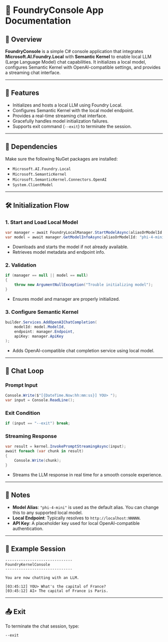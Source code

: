 ﻿# 🧠 FoundryConsole App Documentation

## 📌 Overview
**FoundryConsole** is a simple C# console application that integrates **Microsoft.AI.Foundry.Local** with **Semantic Kernel** to enable local LLM (Large Language Model) chat capabilities. It initializes a local model, configures Semantic Kernel with OpenAI-compatible settings, and provides a streaming chat interface.

---

## 🚀 Features
- Initializes and hosts a local LLM using Foundry Local.
- Configures Semantic Kernel with the local model endpoint.
- Provides a real-time streaming chat interface.
- Gracefully handles model initialization failures.
- Supports exit command (`--exit`) to terminate the session.

---

## 🧱 Dependencies
Make sure the following NuGet packages are installed:
- `Microsoft.AI.Foundry.Local`
- `Microsoft.SemanticKernel`
- `Microsoft.SemanticKernel.Connectors.OpenAI`
- `System.ClientModel`

---

## 🛠️ Initialization Flow

### 1. **Start and Load Local Model**
```csharp
var manager = await FoundryLocalManager.StartModelAsync(aliasOrModelId: "phi-4-mini");
var model = await manager.GetModelInfoAsync(aliasOrModelId: "phi-4-mini");
```
- Downloads and starts the model if not already available.
- Retrieves model metadata and endpoint info.

### 2. **Validation**
```csharp
if (manager == null || model == null)
{
    throw new ArgumentNullException("Trouble initializing model");
}
```
- Ensures model and manager are properly initialized.

### 3. **Configure Semantic Kernel**
```csharp
builder.Services.AddOpenAIChatCompletion(
    modelId: model.ModelId,
    endpoint: manager.Endpoint,
    apiKey: manager.ApiKey
);
```
- Adds OpenAI-compatible chat completion service using local model.

---

## 💬 Chat Loop

### Prompt Input
```csharp
Console.Write($"[{DateTime.Now:hh:mm:ss}] YOU> ");
var input = Console.ReadLine();
```

### Exit Condition
```csharp
if (input == "--exit") break;
```

### Streaming Response
```csharp
var result = kernel.InvokePromptStreamingAsync(input);
await foreach (var chunk in result)
{
    Console.Write(chunk);
}
```
- Streams the LLM response in real time for a smooth console experience.

---

## 📎 Notes
- **Model Alias**: `"phi-4-mini"` is used as the default alias. You can change this to any supported local model.
- **Local Endpoint**: Typically resolves to `http://localhost:NNNNN`.
- **API Key**: A placeholder key used for local OpenAI-compatible authentication.

---

## 🧪 Example Session
```
------------------------------
FoundryKernelConsole
------------------------------

You are now chatting with an LLM.

[03:45:12] YOU> What's the capital of France?
[03:45:12] AI> The capital of France is Paris.
```

---

## 📤 Exit
To terminate the chat session, type:
```
--exit
```
